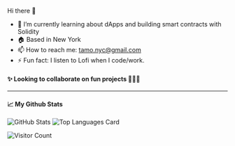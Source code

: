 Hi there 👋

- 🌱 I’m currently learning about dApps and building smart contracts with Solidity
- 🏠 Based in New York
- 📫 How to reach me: tamo.nyc@gmail.com
- ⚡ Fun fact: I listen to Lofi when I code/work.

#### ✨ Looking to collaborate on fun projects 👩🏼‍💻

---

#### 📈 My Github Stats

![GitHub Stats](https://github-readme-stats.vercel.app/api?username=tamobee&show_icons=true&theme=tokyonight) ![Top Languages Card](https://github-readme-stats.vercel.app/api/top-langs/?username=tamobee&layout=compact&theme=tokyonight)

![Visitor Count](https://visitor-badge.laobi.icu/badge?page_id=tamobee)

<!--
**tamobee/tamobee** is a ✨ _special_ ✨ repository because its `README.md` (this file) appears on your GitHub profile.

Here are some ideas to get you started:

- 🔭 I’m currently working on ...
- 🌱 I’m currently learning Python 🐍 and Solidity
- 👯 I’m looking to collaborate on ...
- 🤔 I’m looking for help with ...
- 💬 Ask me about ...
- 📫 How to reach me: ...
- 😄 Pronouns: ...
- ⚡ Fun fact: ...
-->
